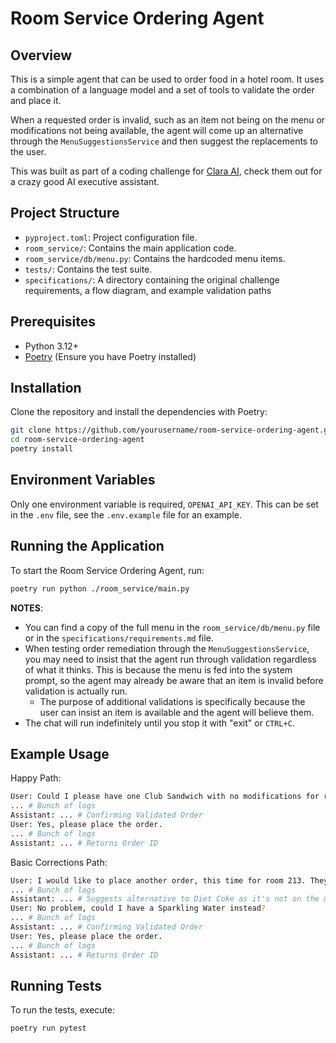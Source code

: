 # Room Service Ordering Agent

## Overview

This is a simple agent that can be used to order food in a hotel room. It uses a combination of a language model and a set of tools to validate the order and place it.

When a requested order is invalid, such as an item not being on the menu or modifications not being available, the agent will come up an alternative through the `MenuSuggestionsService` and then suggest the replacements to the user.

This was built as part of a coding challenge for [Clara AI](https://claralabs.com/), check them out for a crazy good AI executive assistant.

## Project Structure

- `pyproject.toml`: Project configuration file.
- `room_service/`: Contains the main application code.
- `room_service/db/menu.py`: Contains the hardcoded menu items.
- `tests/`: Contains the test suite.
- `specifications/`: A directory containing the original challenge requirements, a flow diagram, and example validation paths

## Prerequisites

- Python 3.12+
- [Poetry](https://python-poetry.org/) (Ensure you have Poetry installed)

## Installation

Clone the repository and install the dependencies with Poetry:

```bash
git clone https://github.com/yourusername/room-service-ordering-agent.git
cd room-service-ordering-agent
poetry install
```

## Environment Variables

Only one environment variable is required, `OPENAI_API_KEY`. This can be set in the `.env` file, see the `.env.example` file for an example.

## Running the Application

To start the Room Service Ordering Agent, run:

```bash
poetry run python ./room_service/main.py
```

**NOTES**:

- You can find a copy of the full menu in the `room_service/db/menu.py` file or in the `specifications/requirements.md` file.
- When testing order remediation through the `MenuSuggestionsService`, you may need to insist that the agent run through validation regardless of what it thinks. This is because the menu is fed into the system prompt, so the agent may already be aware that an item is invalid before validation is actually run.
  - The purpose of additional validations is specifically because the user can insist an item is available and the agent will believe them.
- The chat will run indefinitely until you stop it with "exit" or `CTRL+C`.

## Example Usage

Happy Path:

```bash
User: Could I please have one Club Sandwich with no modifications for room 115?
... # Bunch of logs
Assistant: ... # Confirming Validated Order
User: Yes, please place the order.
... # Bunch of logs
Assistant: ... # Returns Order ID
```

Basic Corrections Path:

```bash
User: I would like to place another order, this time for room 213. They would like one Caesar Salad with no croutons and one Diet Coke.
... # Bunch of logs
Assistant: ... # Suggests alternative to Diet Coke as it's not on the menu
User: No problem, could I have a Sparkling Water instead?
... # Bunch of logs
Assistant: ... # Confirming Validated Order
User: Yes, please place the order.
... # Bunch of logs
Assistant: ... # Returns Order ID
```

## Running Tests

To run the tests, execute:

```bash
poetry run pytest
```
